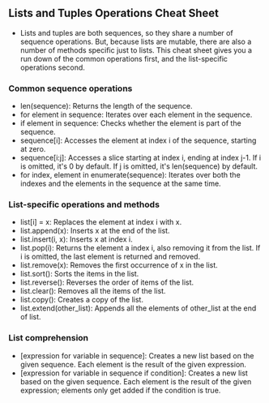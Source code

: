 ## Lists and Tuples Operations Cheat Sheet
* Lists and tuples are both sequences, so they share a number of sequence operations. But, because lists are mutable, there are also a number of methods specific just to lists. This cheat sheet gives you a run down of the common operations first, and the list-specific operations second.

### Common sequence operations
* len(sequence): Returns the length of the sequence.
* for element in sequence: Iterates over each element in the sequence.
* if element in sequence: Checks whether the element is part of the sequence.
* sequence[i]: Accesses the element at index i of the sequence, starting at zero.
* sequence[i:j]: Accesses a slice starting at index i, ending at index j-1. If i is omitted, it's 0 by default. If j is omitted, it's len(sequence) by default.
* for index, element in enumerate(sequence): Iterates over both the indexes and the elements in the sequence at the same time.

### List-specific operations and methods
* list[i] = x: Replaces the element at index i with x.
* list.append(x): Inserts x at the end of the list.
* list.insert(i, x): Inserts x at index i.
* list.pop(i): Returns the element a index i, also removing it from the list. If i is omitted, the last element is returned and removed.
* list.remove(x): Removes the first occurrence of x in the list.
* list.sort(): Sorts the items in the list.
* list.reverse(): Reverses the order of items of the list.
* list.clear(): Removes all the items of the list.
* list.copy(): Creates a copy of the list.
* list.extend(other_list): Appends all the elements of other_list at the end of list.

### List comprehension
* [expression for variable in sequence]: Creates a new list based on the given sequence. Each element is the result of the given expression.
* [expression for variable in sequence if condition]: Creates a new list based on the given sequence. Each element is the result of the given expression; elements only get added if the condition is true.
